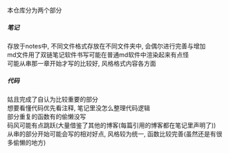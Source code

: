 本仓库分为两个部分
##### 笔记
存放于notes中, 不同文件格式存放在不同文件夹中, 会偶尔进行完善与增加  
md文件用了双链笔记软件书写可能在普通md软件中渲染起来有点怪  
可能从串那一章开始才写的比较好, 风格格式内容各方面  
##### 代码
姑且完成了自认为比较重要的部分  
想要看懂代码优先看注释, 笔记里没怎么整理代码逻辑  
部分重复的函数有的偷懒没写  
码风可能有点跳跃(大量借鉴了其他的博客(每篇引用的博客都在笔记里声明了))  
从串的部分开始可能会写的相对好点, 风格较为统一, 函数比较完善(虽然还是有很多偷懒的地方)  
